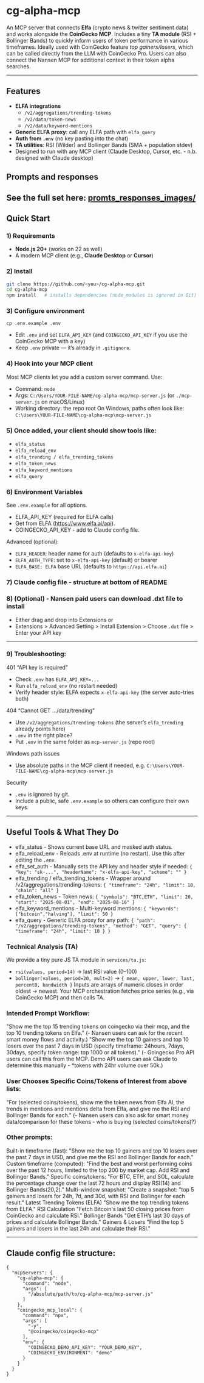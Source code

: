 # cg-alpha-mcp

An MCP server that connects **Elfa** (crypto news & twitter sentiment data) and works alongside the **CoinGecko MCP**.
Includes a tiny **TA module** (RSI + Bollinger Bands) to quickly inform users of token performance in various timeframes.
Ideally used with CoinGecko feature *top gainers/losers*, which can be called directly from the LLM with CoinGecko Pro.
Users can also connect the Nansen MCP for additional context in their token alpha searches.

---

## Features

- **ELFA integrations**
  - `/v2/aggregations/trending-tokens`
  - `/v2/data/token-news`
  - `/v2/data/keyword-mentions`
- **Generic ELFA proxy**: call any ELFA path with `elfa_query`
- **Auth from `.env`** (no key pasting into the chat)
- **TA utilities**: RSI (Wilder) and Bollinger Bands (SMA + population stdev)
- Designed to run with any MCP client (Claude Desktop, Cursor, etc. - n.b. designed with Claude desktop)

## Prompts and responses
See the full set here: [promts_responses_images/](./promts_responses_images/)
--------------------

## Quick Start

### 1) Requirements
- **Node.js 20+** (works on 22 as well)
- A modern MCP client (e.g., **Claude Desktop** or **Cursor**)

### 2) Install
```bash
git clone https://github.com/<you>/cg-alpha-mcp.git
cd cg-alpha-mcp
npm install   # installs dependencies (node_modules is ignored in Git)
```

### 3) Configure environment
`cp .env.example .env`
- Edit `.env` and set `ELFA_API_KEY` (and `COINGECKO_API_KEY` if you use the CoinGecko MCP with a key)
- Keep `.env` private — it’s already in `.gitignore`.

### 4) Hook into your MCP client
Most MCP clients let you add a custom server command. Use:
- Command: `node`
- Args: `C:/Users/YOUR-FILE-NAME/cg-alpha-mcp/mcp-server.js` (or `./mcp-server.js` on macOS/Linux)
- Working directory: the repo root
On Windows, paths often look like:
```C:\Users\YOUR-FILE-NAME\cg-alpha-mcp\mcp-server.js```

### 5) Once added, your client should show tools like:
- `elfa_status`
- `elfa_reload_env`
- `elfa_trending / elfa_trending_tokens`
- `elfa_token_news`
- `elfa_keyword_mentions`
- `elfa_query`

### 6) Environment Variables
See `.env.example` for all options.
- ELFA_API_KEY (required for ELFA calls)
- Get from ELFA (https://www.elfa.ai/api).
- COINGECKO_API_KEY - add to Claude config file.

Advanced (optional):
- `ELFA_HEADER`: header name for auth (defaults to `x-elfa-api-key`)
- `ELFA_AUTH_TYPE`: set to `x-elfa-api-key` (default) or bearer
- `ELFA_BASE: ELFA` base URL (defaults to `https://api.elfa.ai`)

### 7) Claude config file - structure at bottom of README

### 8) (Optional) - Nansen paid users can download .dxt file to install
- Either drag and drop into Extensions or
- Extensions > Advanced Setting > Install Extension > Choose `.dxt` file > Enter your API key
--------------------

### 9) Troubleshooting:
401 “API key is required”
- Check `.env` has `ELFA_API_KEY=...`
- Run `elfa_reload_env` (no restart needed)
- Verify header style: ELFA expects `x-elfa-api-key` (the server auto-tries both)

404 “Cannot GET …/data/trending”
- Use `/v2/aggregations/trending-tokens` (the server’s `elfa_trending` already points here)
- `.env` in the right place?
- Put `.env` in the same folder as `mcp-server.js` (repo root)

Windows path issues
- Use absolute paths in the MCP client if needed, e.g.
```C:\Users\YOUR-FILE-NAME\cg-alpha-mcp\mcp-server.js```

Security
- `.env` is ignored by git.
- Include a public, safe `.env.example` so others can configure their own keys.

--------------------

## Useful Tools & What They Do
- elfa_status - Shows current base URL and masked auth status.
- elfa_reload_env - Reloads .env at runtime (no restart). Use this after editing the `.env`.
- elfa_set_auth - Manually sets the API key and header style if needed:
```{ "key": "sk-...", "headerName": "x-elfa-api-key", "scheme": "" }```
- elfa_trending / elfa_trending_tokens - Wrapper around /v2/aggregations/trending-tokens:
```{ "timeframe": "24h", "limit": 10, "chain": "all" }```
- elfa_token_news - Token news:
```{ "symbols": "BTC,ETH", "limit": 20, "start": "2025-08-01", "end": "2025-08-16" }```
- elfa_keyword_mentions - Multi-keyword mentions:
```{ "keywords": ["bitcoin","halving"], "limit": 50 }```
- elfa_query - Generic ELFA proxy for any path:
```{ "path": "/v2/aggregations/trending-tokens", "method": "GET", "query": { "timeframe": "24h", "limit": 10 } }```

### Technical Analysis (TA)
We provide a tiny pure JS TA module in `services/ta.js`:
- `rsi(values, period=14)` → last RSI value (0–100)
- `bollinger(values, period=20, mult=2)` → `{ mean, upper, lower, last, percentB, bandwidth }`
Inputs are arrays of numeric closes in order oldest → newest.
Your MCP orchestration fetches price series (e.g., via CoinGecko MCP) and then calls TA.

### Intended Prompt Workflow:
"Show me the top 15 trending tokens on coingecko via their mcp, and the top 10 trending tokens on Elfa."
(- Nansen users can ask for the recent smart money flows and activity.)
"Show me the top 10 gainers and top 10 losers over the past 7 days in USD (specify timeframe: 24hours, 7days, 30days, specify token range: top 1000 or all tokens)."
(- Goingecko Pro API users can call this from the MCP. Demo API users can ask Claude to determine this manually - *tokens with 24hr volume over 50k.)

### User Chooses Specific Coins/Tokens of Interest from above lists:
"For (selected coins/tokens), show me the token news from Elfa AI, the trends in mentions and mentions delta from Elfa, and give me the RSI and Bollinger Bands for each."
(- Nansen users can also ask for smart money data/comparison for these tokens - who is buying (selected coins/tokens)?)

### Other prompts:
Built-in timeframe (fast):
"Show me the top 10 gainers and top 10 losers over the past 7 days in USD, and give me the RSI and Bollinger Bands for each."
Custom timeframe (computed):
"Find the best and worst performing coins over the past 12 hours, limited to the top 200 by market cap. Add RSI and Bollinger Bands."
Specific coins/tokens:
"For BTC, ETH, and SOL, calculate the percentage change over the last 72 hours and display RSI(14) and Bollinger Bands(20,2)."
Multi-window snapshot:
"Create a snapshot: "top 5 gainers and losers for 24h, 7d, and 30d, with RSI and Bollinger for each result."
Latest Trending Tokens (ELFA)
"Show me the top trending tokens from ELFA."
RSI Calculation
"Fetch Bitcoin's last 50 closing prices from CoinGecko and calculate RSI."
Bollinger Bands
"Get ETH’s last 30 days of prices and calculate Bollinger Bands."
Gainers & Losers
"Find the top 5 gainers and losers in the last 24h and calculate their RSI."

--------------------

## Claude config file structure:
```
{
  "mcpServers": {
    "cg-alpha-mcp": {
      "command": "node",
      "args": [
        "/absolute/path/to/cg-alpha-mcp/mcp-server.js"
      ]
    },
    "coingecko_mcp_local": {
      "command": "npx",
      "args": [
        "-y",
        "@coingecko/coingecko-mcp"
      ],
      "env": {
        "COINGECKO_DEMO_API_KEY": "YOUR_DEMO_KEY",
        "COINGECKO_ENVIRONMENT": "demo"
      }
    }
  }
}
```
